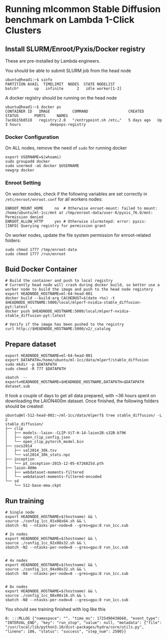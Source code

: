 # Running mlcommon Stable Diffusion benchmark on Lambda 1-Click Clusters

## Install SLURM/Enroot/Pyxis/Docker registry
These are pre-installed by Lambda engineers. 

You should be able to submit SLURM job from the head node
```
ubuntu@head1:~$ sinfo
PARTITION AVAIL  TIMELIMIT  NODES  STATE NODELIST
batch*       up   infinite      2   idle worker[1-2]
```

A docker registry should be running on the head node
```
ubuntu@head1:~$ docker ps
CONTAINER ID   IMAGE          COMMAND                  CREATED      STATUS       PORTS     NAMES
7ac6b15b8518   registry:2.8   "/entrypoint.sh /etc…"   5 days ago   Up 3 hours             deepops-registry
``` 

### Docker Configuration

On ALL nodes, remove the need of `sudo` for running docker
```
export USERNAME=$(whoami)
sudo groupadd docker
sudo usermod -aG docker $USERNAME
newgrp docker
```

### Enroot Setting
On worker nodes, check if the following variables are set correctly in `/etc/enroot/enroot.conf` for all workers nodes:
```
ENROOT_MOUNT_HOME     no  # Otherwise enroot-mount: failed to mount: /home/ubuntu/ml-1cc/mnt at /tmp/enroot-data/user-0/pyxis_76.0/mnt: Permission denied
ENROOT_ALLOW_HTTP     yes # Otherwise slurmstepd: error: pyxis:     [INFO] Querying registry for permission grant
```

On worker nodes, update the file system permission for enroot-related folders: 
```
sudo chmod 1777 /tmp/enroot-data
sudo chmod 1777 /run/enroot
```

## Buid Docker Container

```
# Build the container and push to local registry
# Currently head node will crash during docker build, so better use a worker node to build the image and push to the head node registery
export HEADNODE_HOSTNAME=ml-64-head-001
docker build --build-arg CACHEBUST=$(date +%s) -t $HEADNODE_HOSTNAME:5000/local/mlperf-nvidia-stable_diffusion-pyt:latest .
docker push $HEADNODE_HOSTNAME:5000/local/mlperf-nvidia-stable_diffusion-pyt:latest

# Verify if the image has been pushed to the registry
curl http://$HEADNODE_HOSTNAME:5000/v2/_catalog
```

## Prepare dataset

```
export HEADNODE_HOSTNAME=ml-64-head-001
export DATAPATH=/home/ubuntu/ml-1cc/data/mlperf/stable_diffusion
sudo mkdir -p $DATAPATH
sudo chmod -R 777 $DATAPATH

sbatch  --export=HEADNODE_HOSTNAME=$HEADNODE_HOSTNAME,DATAPATH=$DATAPATH dataset.sub
```

It took a couple of days to get all data prepared, with ~36 hours spent on downloading the LAION400m dataset. Once finished, the following folders should be created: 
```
ubuntu@ml-512-head-002:~/ml-1cc/data/mlperf$ tree stable_diffusion/ -L 2
stable_diffusion/
├── clip
│   ├── models--laion--CLIP-ViT-H-14-laion2B-s32B-b79K
│   ├── open_clip_config.json
│   └── open_clip_pytorch_model.bin
├── coco2014
│   ├── val2014_30k.tsv
│   └── val2014_30k_stats.npz
├── inception
│   └── pt_inception-2015-12-05-6726825d.pth
├── laion-400m
│   ├── webdataset-moments-filtered
│   └── webdataset-moments-filtered-encoded
└── sd
    └── 512-base-ema.ckpt
```


## Run training

```
# Single node
export HEADNODE_HOSTNAME=$(hostname) && \
source ./config_1cc_01x08x64.sh && \
sbatch -N1 --ntasks-per-node=8 --gres=gpu:8 run_1cc.sub

# 2x nodes
export HEADNODE_HOSTNAME=$(hostname) && \
source ./config_1cc_02x08x32.sh && \
sbatch -N2 --ntasks-per-node=8 --gres=gpu:8 run_1cc.sub


# 4x nodes
export HEADNODE_HOSTNAME=$(hostname) && \
source ./config_1cc_04x08x32.sh && \
sbatch -N4 --ntasks-per-node=8 --gres=gpu:8 run_1cc.sub


# 8x nodes
export HEADNODE_HOSTNAME=$(hostname) && \
source ./config_1cc_08x08x16.sh && \
sbatch -N8 --ntasks-per-node=8 --gres=gpu:8 run_1cc.sub
```

You should see training finished with log like this
```
0: :::MLLOG {"namespace": "", "time_ms": 1725490438668, "event_type": "INTERVAL_END", "key": "run_stop", "value": null, "metadata": {"file": "/usr/local/lib/python3.10/dist-packages/hydra/core/utils.py", "lineno": 186, "status": "success", "step_num": 2500}}
```